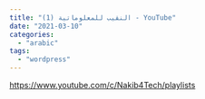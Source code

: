 ```yaml
---
title: "(1) النقيب للمعلوماتية - YouTube"
date: "2021-03-10"
categories: 
  - "arabic"
tags: 
  - "wordpress"
---
```


https://www.youtube.com/c/Nakib4Tech/playlists

